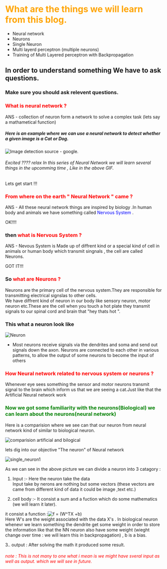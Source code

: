 # <font color='orange'>What are the things we will learn from this blog.</font>

- Neural network
- Neurons
- Single Neuron
- Multi layerd perceptron (multiple neurons)
- Training of Multi Layered perceptron with Backpropagation


## In order to understand something We have to ask questions.
### Make sure you should ask relevent questions. 
### <font color = 'red'>What is neural network ? </font>
ANS - collection of neuron form  a network to solve a complex task (lets say a mathametical function)

##### Here is an example where we can use a neural network to detect whether a given image is a Cat or Dog.
![Image detection ](https://miro.medium.com/max/1920/1*oB3S5yHHhvougJkPXuc8og.gif)
source - google.

######  Excited ???? relax In this series of Neural Network we will learn several things in the upcomming time , Like in the above GIF.

Lets get start !!!   

### <font color = 'red'> From where on the earth " Neural Network " came ?</font>       
  
ANS - All these neural network things are inspired by biology .In human body and animals we have something called <font color = 'blue'>Nervous System </font>.      

OK!!!!     

### then <font color = 'red'> what is Nervous System ?</font>     
ANS - Nevous System is Made up of diffrent kind or a special kind of cell in animals or human body which transmit singnals , the cell are called Neurons.     

GOT IT!!!    

### So <font color = 'red'> what are Neurons ?</font>    
Neurons are the primary cell of the nervous system.They are responsible for transmitting electrical signslas to other cells.  
We have diffrent kind of neuron in our body like sensory neuron, motor neuron etc.These are the cell when you touch a hot plate they transmit signals to our spinal cord and brain that "hey thats hot ".   
### This what a neuron look like  
![Neuron](https://upload.wikimedia.org/wikipedia/commons/b/b5/Neuron.svg)  

- Most neurons receive signals via the dendrites and soma and send out signals down the axon. Neurons are connected to each other in various patterns, to allow the output of some neurons to become the input of others  

### <font color = 'red'> How Neural network related to nervous system or neurons ?</font>   
Whenever eye sees something the sensor and motor neurons transmit signal to the brain which inform us that we are seeing a cat.Just like that the Artificial Neural network work
### <font color = 'green'>Now we got some familiarity with the neurons(Biological) we can learn about the neurons(neural network)</font>
Here is a comparision where we see can that our neuron from neural network kind of similar to biological neuron.

![comparision artificial and bilogical](https://user-images.githubusercontent.com/46401460/71612493-cb25ea00-2bc6-11ea-8b38-6d3509113aec.png)

lets dig into our objective "The neuron" of Neural network

![single_neuron1](https://user-images.githubusercontent.com/46401460/71612699-1a204f00-2bc8-11ea-8e82-37d2544180cb.png)

As we can see in the above picture we can divide a neuron into 3 catagory :
1. Input :- Here the neuron take the data    
Input take by nerons are nothing but some vectors (these vectors are came from different kind of data it could be image ,text etc.)   

2. cell body :- It consist a sum and a fuction which do some mathematics (we will learn it later).  

it consist a function :<img src="https://latex.codecogs.com/gif.latex?f&space;=&space;(W^TX&space;&plus;b)" title="f = (W^TX +b)" />    
Here W's are the weight associated with the data X's . In biological neuron whenevr we learn something the dendrite get some weight in order to store the information like that the NN neuron also have some weight (wieght change over time : we will learn this in backpropagation) , b is a bias.

3.. output : After solving the math it produced some result. 

###### <font color = 'red'> note : This is not many to one what i mean is we might have sveral input as well as output. which we will see in future. </font>











